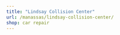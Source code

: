 ```yaml
---
title: "Lindsay Collision Center"
url: /manassas/lindsay-collision-center/
shop: car repair
---
```

